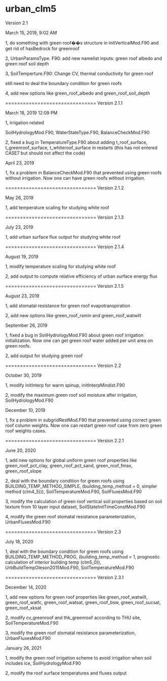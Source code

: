 # urban_clm5
Version 2.1

March 15, 2019, 9:02 AM

1, do something with green roof��s structure in initVerticalMod.F90 and get rid of hasBedrock for greenroof

2, UrbanParamsType. F90: add new namelist inputs: green roof albedo and green roof soil depth

3, SoilTemperture.F90: Change CV, thermal conductivity for green roof

still need to deal the boundary condition for green roofs

4, add new options like green_roof_albedo and green_roof_soil_depth

=============================== Version 2.1.1

March 18, 2019 12:09 PM

1, irrigation related

SoilHydrologyMod.F90, WaterStateType.F90, BalanceCheckMod.F90

2, fixed a bug in TemperatureType.F90 about adding t_roof_surface, t_greenroof_surface, t_whiteroof_surface in restarts (this has not entered CASE7 but should not affect the code)

April 23, 2019

1, fix a problem in BalanceCheckMod.F90 that prevented using green roofs without irrigation. Now one can have green roofs without irrigation.

=============================== Version 2.1.2

May 26, 2019

1, add temperature scaling for studying white roof

=============================== Version 2.1.3

July 23, 2019

1, add urban surface flux output for studying white roof

=============================== Version 2.1.4

August 19, 2019

1, modify temperature scaling for studying white roof

2, add output to compute relative efficiency of urban surface energy flux

=============================== Version 2.1.5

August 23, 2019

1, add stomatal resistance for green roof evapotranspiration

2, add new options like green_roof_rsmin and green_roof_watwilt

September 26, 2019

1, fixed a bug in SoilHydrologyMod.F90 about green roof irrigation initialization. Now one can get green roof water added per unit area on green roofs.

2, add output for studying green roof

=============================== Version 2.2

October 30, 2019

1, modify initInterp for warm spinup, initInterpMindist.F90

2, modify the maximum green roof soil moisture after irrigation, SoilHydrologyMod.F90

December 10, 2019

1, fix a problem in subgridRestMod.F90 that prevented using correct green roof column weights. Now one can restart green roof case from zero green roof weights cases.

=============================== Version 2.2.1

June 20, 2020

1, add new options for global uniform green roof properties like green_roof_pct_clay, green_roof_pct_sand, green_roof_fmax, green_roof_slope

2, deal with the boundary condition for green roofs using BUILDING_TEMP_METHOD_SIMPLE, (building_temp_method = 0, simpler method (clm4_5))), SoilTemperatureMod.F90, SoilFluxesMod.F90

3, modify the calculation of green roof vertical soil properties based on soil texture from 10 layer input dataset, SoilStateInitTimeConstMod.F90

4, modify the green roof stomatal resistance parameterization, UrbanFluxesMod.F90

=============================== Version 2.3

July 18, 2020

1, deal with the boundary condition for green roofs using BUILDING_TEMP_METHOD_PROG, (building_temp_method = 1, prognostic calculation of interior building temp (clm5_0)), UrbBuildTempOleson2015Mod.F90, SoilTemperatureMod.F90

=============================== Version 2.3.1

December 14, 2020

1, add new options for green roof properties like green_roof_watwilt, green_roof_watfc, green_roof_watsat, green_roof_bsw, green_roof_sucsat, green_roof_xksat

2, modify cv_greenroof and thk_greenroof according to THU site, SoilTemperatureMod.F90

3, modify the green roof stomatal resistance parameterization, UrbanFluxesMod.F90

January 26, 2021

1, modify the green roof irrigation scheme to avoid irrigation when soil includes ice, SoilHydrologyMod.F90

2, modify the roof surface temperatures and fluxes output

